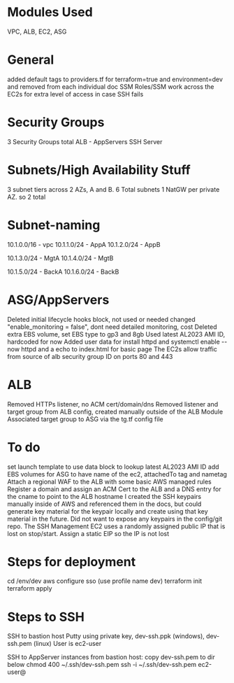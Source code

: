 # Modules Used
VPC, ALB, EC2, ASG

# General 
added default tags to providers.tf for terraform=true and environment=dev and removed from each individual doc
SSM Roles/SSM work across the EC2s for extra level of access in case SSH fails

# Security Groups
3 Security Groups total
ALB - 
AppServers
SSH Server

# Subnets/High Availability Stuff
3 subnet tiers across 2 AZs, A and B.
6 Total subnets
1 NatGW per private AZ. so 2 total

# Subnet-naming
10.1.0.0/16 - vpc 
10.1.1.0/24 - AppA 
10.1.2.0/24 - AppB 

10.1.3.0/24 - MgtA 
10.1.4.0/24 - MgtB 

10.1.5.0/24 - BackA 
10.1.6.0/24 - BackB

# ASG/AppServers
Deleted initial lifecycle hooks block, not used or needed
changed "enable_monitoring = false", dont need detailed monitoring, cost
Deleted extra EBS volume, set EBS type to gp3 and 8gb
Used latest AL2023 AMI ID, hardcoded for now
Added user data for install httpd and systemctl enable --now httpd and a echo to index.html for basic page
The EC2s allow traffic from source of alb security group ID on ports 80 and 443

# ALB
Removed HTTPs listener, no ACM cert/domain/dns
Removed listener and target group from ALB config, created manually outside of the ALB Module
Associated target group to ASG via the tg.tf config file

# To do
set launch template to use data block to lookup latest AL2023 AMI ID
add EBS volumes for ASG to have name of the ec2, attachedTo tag and nametag
Attach a regional WAF to the ALB with some basic AWS managed rules
Register a domain and assign an ACM Cert to the ALB and a DNS entry for the cname to point to the ALB hostname
I created the SSH keypairs manually inside of AWS and referenced them in the docs, but could generate key material for the keypair locally and create using that key material in the future. Did not want to expose any keypairs in the config/git repo.
The SSH Management EC2 uses a randomly assigned public IP that is lost on stop/start. Assign a static EIP so the IP is not lost

# Steps for deployment
cd /env/dev
aws configure sso (use profile name dev)
terraform init
terraform apply

# Steps to SSH
SSH to bastion host
Putty using private key, dev-ssh.ppk (windows), dev-ssh.pem (linux)
User is ec2-user

SSH to AppServer instances from bastion host: 
copy dev-ssh.pem to dir below
chmod 400 ~/.ssh/dev-ssh.pem
ssh -i ~/.ssh/dev-ssh.pem ec2-user@<privateIP>
